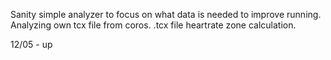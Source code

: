 Sanity simple analyzer to focus on what data is needed to improve running. 
Analyzing own tcx file from coros.
.tcx file heartrate zone calculation.

12/05 - up
